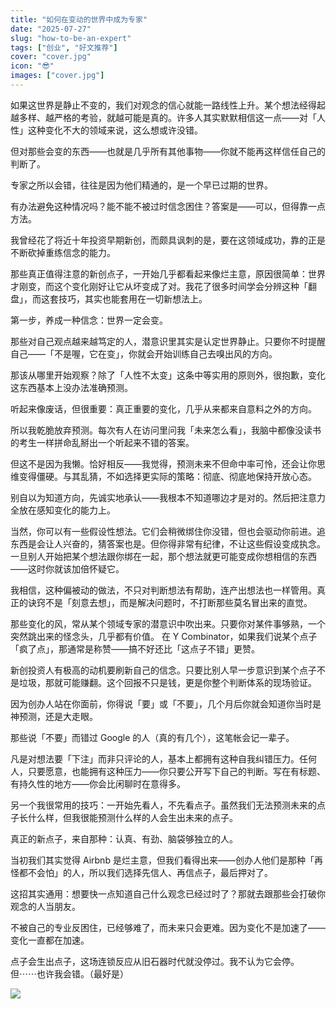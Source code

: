 ```yaml
---
title: "如何在变动的世界中成为专家"
date: "2025-07-27"
slug: "how-to-be-an-expert"
tags: ["创业", "好文推荐"]
cover: "cover.jpg"
icon: "😎"
images: ["cover.jpg"]
---
```

如果这世界是静止不变的，我们对观念的信心就能一路线性上升。某个想法经得起越多样、越严格的考验，就越可能是真的。许多人其实默默相信这一点——对「人性」这种变化不大的领域来说，这么想或许没错。



但对那些会变的东西——也就是几乎所有其他事物——你就不能再这样信任自己的判断了。



专家之所以会错，往往是因为他们精通的，是一个早已过期的世界。



有办法避免这种情况吗？能不能不被过时信念困住？答案是——可以，但得靠一点方法。



我曾经花了将近十年投资早期新创，而颇具讽刺的是，要在这领域成功，靠的正是不断砍掉重练信念的能力。



那些真正值得注意的新创点子，一开始几乎都看起来像烂主意，原因很简单：世界才刚变，而这个变化刚好让它从坏变成了对。我花了很多时间学会分辨这种「翻盘」，而这套技巧，其实也能套用在一切新想法上。



第一步，养成一种信念：世界一定会变。



那些对自己观点越来越笃定的人，潜意识里其实是认定世界静止。只要你不时提醒自己——「不是喔，它在变」，你就会开始训练自己去嗅出风的方向。



那该从哪里开始观察？除了「人性不太变」这条中等实用的原则外，很抱歉，变化这东西基本上没办法准确预测。



听起来像废话，但很重要：真正重要的变化，几乎从来都来自意料之外的方向。



所以我乾脆放弃预测。每次有人在访问里问我「未来怎么看」，我脑中都像没读书的考生一样拼命乱掰出一个听起来不错的答案。



但这不是因为我懒。恰好相反——我觉得，预测未来不但命中率可怜，还会让你思维变得僵硬。与其乱猜，不如选择更实际的策略：彻底、彻底地保持开放心态。



别自以为知道方向，先诚实地承认——我根本不知道哪边才是对的。然后把注意力全放在感知变化的能力上。



当然，你可以有一些假设性想法。它们会稍微绑住你没错，但也会驱动你前进。追东西是会让人兴奋的，猜答案也是。但你得非常有纪律，不让这些假设变成执念。
一旦别人开始把某个想法跟你绑在一起，那个想法就更可能变成你想相信的东西——这时你就该加倍怀疑它。



我相信，这种偏被动的做法，不只对判断想法有帮助，连产出想法也一样管用。真正的诀窍不是「刻意去想」，而是解决问题时，不打断那些莫名冒出来的直觉。



那些变化的风，常从某个领域专家的潜意识中吹出来。只要你对某件事够熟，一个突然跳出来的怪念头，几乎都有价值。
在 Y Combinator，如果我们说某个点子「疯了点」，那通常是称赞——搞不好还比「这点子不错」更赞。



新创投资人有极高的动机要刷新自己的信念。只要比别人早一步意识到某个点子不是垃圾，那就可能赚翻。这个回报不只是钱，更是你整个判断体系的现场验证。



因为创办人站在你面前，你得说「要」或「不要」，几个月后你就会知道你当时是神预测，还是大走眼。



那些说「不要」而错过 Google 的人（真的有几个），这笔帐会记一辈子。



凡是对想法要「下注」而非只评论的人，基本上都拥有这种自我纠错压力。任何人，只要愿意，也能拥有这种压力——你只要公开写下自己的判断。写在有标题、有持久性的地方——你会比闲聊时在意得多。



另一个我很常用的技巧：一开始先看人，不先看点子。虽然我们无法预测未来的点子长什么样，但我很能预测什么样的人会生出未来的点子。



真正的新点子，来自那种：认真、有劲、脑袋够独立的人。



当初我们其实觉得 Airbnb 是烂主意，但我们看得出来——创办人他们是那种「再怪都不会怕」的人，所以我们选择先信人、再信点子，最后押对了。



这招其实通用：想要快一点知道自己什么观念已经过时了？那就去跟那些会打破你观念的人当朋友。



不被自己的专业反困住，已经够难了，而未来只会更难。因为变化不是加速了——变化一直都在加速。



点子会生出点子，这场连锁反应从旧石器时代就没停过。我不认为它会停。
但⋯⋯也许我会错。（最好是）




![](https://prod-files-secure.s3.us-west-2.amazonaws.com/112d0858-5090-4d34-a606-b75eb8d65fd2/46476355-9cf3-4e99-9b7a-3531bc426380/1000202064.png?X-Amz-Algorithm=AWS4-HMAC-SHA256&X-Amz-Content-Sha256=UNSIGNED-PAYLOAD&X-Amz-Credential=ASIAZI2LB46636YJ276Q%2F20250822%2Fus-west-2%2Fs3%2Faws4_request&X-Amz-Date=20250822T211143Z&X-Amz-Expires=3600&X-Amz-Security-Token=IQoJb3JpZ2luX2VjEMT%2F%2F%2F%2F%2F%2F%2F%2F%2F%2FwEaCXVzLXdlc3QtMiJGMEQCICudBsAS3CsWfMCWrTKsbAKgtFG7F5o3Q4HCHAD%2BewCMAiBQo%2FeUSdJh4Yh47pGvC7BbmigfY0dyqVuNHWMTFvn5eyr%2FAwgdEAAaDDYzNzQyMzE4MzgwNSIMIAKSoPNjoIXUHF0bKtwDXRtN80pgNx2KatqZy6huZyu31e9207RmFJ5op7BwOuvrLd5yS0K8QTGIILkuSmJU2olMRgW26MzXe5b9SjjE1te%2BEYy9HrgelV7xr1g30%2F3%2BL4ntBHo9HVN4APU%2BSEYzx4w9Yz%2F5kN9cch2HZvKhqEbBlxaSmm2RF2%2FaWBVwx2KdSv4L%2BJXxD7co8VALd51fEG9%2BCVWGFk4ozJbV6cZriLF%2F1t2aIADJrHRSGm9Xg47BcMokY4k337RGcFqVQnQCDCUjbHJFzPFFCOi%2BqxbObIUgcqAfalTK1CA8RG%2FEhc%2BDu7h7Or9iB2a9wry72kELvz4WIL9i9R7Ke94DrG%2B0ZSyou18CjTLllxlBLwSDq2YXQmSFBwdilYxhufg%2ByqxyGAiisOLzLvy5A%2FF36S8VUIYHcFvsT6R4M8PeiWZ17FlyJU6dA4pw0CFUgRpQEqrjrxB7d2jWPSNmPBcti1waTFiiyUMiHX3Q1fBzTV3BSrfM3UTf3412W5%2F0bwgHkDXtLpiSoXw5IytMUaxkZdgH9etZW9vCk53wVfK7nQGLgFWbpl3oW%2BdpnmTmY9vpfUFCfuOi7l7Oa4WHMTX%2BNP3OS6COy3VBHxOkzqNUtEckhUHRUQH4QAcYDC%2B1Gv4w%2FpCjxQY6pgGmdAjnb44Ed27FFr%2FKXkgLCk%2BulaGiBKbsquvWCq3s%2FC4%2BQpxT35FgeeD9NGAoz0jGEJr1Lk7x2Xt4uKEBHbGCV6iX92T2jNLL32R%2BtsmHkU1xS7QpHa4%2BDULWYHMiOh5hsmJFWpYMZAkbgzV8MRfdfX69tRxLO8IVtwhKWwRle1h4Hzr0ht5Uk2gUPTnBpJmQenZCzz2eTzaWgkdxTjt%2FbWPA9v4G&X-Amz-Signature=2b93b69b099a49a7dade1362fa3287b1bf18e0d1fa0ecfa8c7480070ab000f31&X-Amz-SignedHeaders=host&x-amz-checksum-mode=ENABLED&x-id=GetObject)

